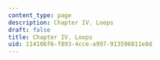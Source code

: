 ```yaml
---
content_type: page
description: Chapter IV. Loops
draft: false
title: Chapter IV. Loops
uid: 114106f6-f893-4cce-a997-913596811e8d
---
```

